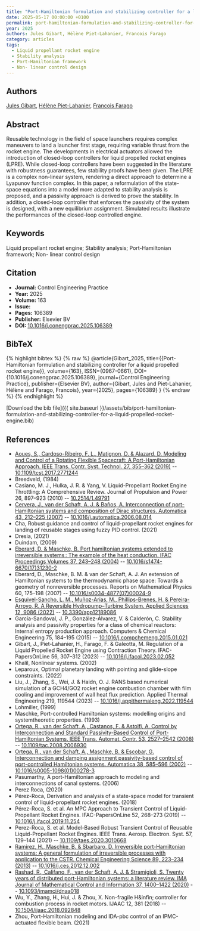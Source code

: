 ```yaml
---
title: "Port-Hamiltonian formulation and stabilizing controller for a liquid propelled rocket engine"
date: 2025-05-17 00:00:00 +0100
permalink: port-hamiltonian-formulation-and-stabilizing-controller-for-a-liquid-propelled-rocket-engine
year: 2025
authors: Jules Gibart, Hélène Piet-Lahanier, Francois Farago
category: articles
tags:
  - Liquid propellant rocket engine
  - Stability analysis
  - Port-Hamiltonian framework
  - Non- linear control design
---
```

 
## Authors
[Jules Gibart](authors/jules-gibart), [Hélène Piet-Lahanier](authors/helene-piet-lahanier), [Francois Farago](authors/francois-farago)
 
## Abstract
Reusable technology in the field of space launchers requires complex maneuvers to land a launcher first stage, requiring variable thrust from the rocket engine. The developments in electrical actuators allowed the introduction of closed-loop controllers for liquid propelled rocket engines (LPRE). While closed-loop controllers have been suggested in the literature with robustness guarantees, few stability proofs have been given. The LPRE is a complex non-linear system, rendering a direct approach to determine a Lyapunov function complex. In this paper, a reformulation of the state-space equations into a model more adapted to stability analysis is proposed, and a passivity approach is derived to prove the stability. In addition, a closed-loop controller that enforces the passivity of the system is designed, with a new equilibrium assignment. Simulated results illustrate the performances of the closed-loop controlled engine.
 
## Keywords
Liquid propellant rocket engine; Stability analysis; Port-Hamiltonian framework; Non- linear control design
 
## Citation
- **Journal:** Control Engineering Practice
- **Year:** 2025
- **Volume:** 163
- **Issue:** 
- **Pages:** 106389
- **Publisher:** Elsevier BV
- **DOI:** [10.1016/j.conengprac.2025.106389](https://doi.org/10.1016/j.conengprac.2025.106389)
 
## BibTeX
{% highlight bibtex %}
{% raw %}
@article{Gibart_2025,
  title={{Port-Hamiltonian formulation and stabilizing controller for a liquid propelled rocket engine}},
  volume={163},
  ISSN={0967-0661},
  DOI={10.1016/j.conengprac.2025.106389},
  journal={Control Engineering Practice},
  publisher={Elsevier BV},
  author={Gibart, Jules and Piet-Lahanier, Hélène and Farago, Francois},
  year={2025},
  pages={106389}
}
{% endraw %}
{% endhighlight %}
 
[Download the bib file]({{ site.baseurl }}/assets/bib/port-hamiltonian-formulation-and-stabilizing-controller-for-a-liquid-propelled-rocket-engine.bib)
 
## References
- [Aoues, S., Cardoso-Ribeiro, F. L., Matignon, D. & Alazard, D. Modeling and Control of a Rotating Flexible Spacecraft: A Port-Hamiltonian Approach. IEEE Trans. Contr. Syst. Technol. 27, 355–362 (2019)](modeling-and-control-of-a-rotating-flexible-spacecraft-a-port-hamiltonian-approach) -- [10.1109/tcst.2017.2771244](https://doi.org/10.1109/tcst.2017.2771244)
- Breedveld, (1984)
- Casiano, M. J., Hulka, J. R. & Yang, V. Liquid-Propellant Rocket Engine Throttling: A Comprehensive Review. Journal of Propulsion and Power 26, 897–923 (2010) -- [10.2514/1.49791](https://doi.org/10.2514/1.49791)
- [Cervera, J., van der Schaft, A. J. & Baños, A. Interconnection of port-Hamiltonian systems and composition of Dirac structures. Automatica 43, 212–225 (2007)](interconnection-of-port-hamiltonian-systems-and-composition-of-dirac-structures) -- [10.1016/j.automatica.2006.08.014](https://doi.org/10.1016/j.automatica.2006.08.014)
- Cha, Robust guidance and control of liquid-propellant rocket engines for landing of reusable stages using fuzzy PID control. (2021)
- Dresia, (2021)
- Duindam, (2009)
- [Eberard, D. & Maschke, B. Port hamiltonian systems extended to irreversible systems : The example of the heat conduction. IFAC Proceedings Volumes 37, 243–248 (2004)](port-hamiltonian-systems-extended-to-irreversible-systems-the-example-of-the-heat-conduction) -- [10.1016/s1474-6670(17)31230-2](https://doi.org/10.1016/s1474-6670(17)31230-2)
- Eberard, D., Maschke, B. M. & van der Schaft, A. J. An extension of Hamiltonian systems to the thermodynamic phase space: Towards a geometry of nonreversible processes. Reports on Mathematical Physics 60, 175–198 (2007) -- [10.1016/s0034-4877(07)00024-9](https://doi.org/10.1016/s0034-4877(07)00024-9)
- [Esquivel-Sancho, L. M., Muñoz-Arias, M., Phillips-Brenes, H. & Pereira-Arroyo, R. A Reversible Hydropump–Turbine System. Applied Sciences 12, 9086 (2022)](a-reversible-hydropump-turbine-system) -- [10.3390/app12189086](https://doi.org/10.3390/app12189086)
- García-Sandoval, J. P., González-Álvarez, V. & Calderón, C. Stability analysis and passivity properties for a class of chemical reactors: Internal entropy production approach. Computers &amp; Chemical Engineering 75, 184–195 (2015) -- [10.1016/j.compchemeng.2015.01.021](https://doi.org/10.1016/j.compchemeng.2015.01.021)
- Gibart, J., Piet-Lahanier, H., Farago, F. & Galeotta, M. Regulation of a Liquid Propelled Rocket Engine using Contraction Theory. IFAC-PapersOnLine 56, 307–312 (2023) -- [10.1016/j.ifacol.2023.02.052](https://doi.org/10.1016/j.ifacol.2023.02.052)
- Khalil, Nonlinear systems. (2002)
- Leparoux, Optimal planetary landing with pointing and glide-slope constraints. (2022)
- Liu, J., Zhang, S., Wei, J. & Haidn, O. J. RANS based numerical simulation of a GCH4/GO2 rocket engine combustion chamber with film cooling and improvement of wall heat flux prediction. Applied Thermal Engineering 219, 119544 (2023) -- [10.1016/j.applthermaleng.2022.119544](https://doi.org/10.1016/j.applthermaleng.2022.119544)
- Lohmiller, (1999)
- Maschke, Port-controlled Hamiltonian systems: modelling origins and systemtheoretic properties. (1993)
- [Ortega, R., van der Schaft, A., Castanos, F. & Astolfi, A. Control by Interconnection and Standard Passivity-Based Control of Port-Hamiltonian Systems. IEEE Trans. Automat. Contr. 53, 2527–2542 (2008)](control-by-interconnection-and-standard-passivity-based-control-of-port-hamiltonian-systems) -- [10.1109/tac.2008.2006930](https://doi.org/10.1109/tac.2008.2006930)
- [Ortega, R., van der Schaft, A., Maschke, B. & Escobar, G. Interconnection and damping assignment passivity-based control of port-controlled Hamiltonian systems. Automatica 38, 585–596 (2002)](interconnection-and-damping-assignment-passivity-based-control-of-port-controlled-hamiltonian-systems) -- [10.1016/s0005-1098(01)00278-3](https://doi.org/10.1016/s0005-1098(01)00278-3)
- Pasumarthy, A port-Hamiltonian approach to modeling and interconnections of canal systems. (2006)
- Perez Roca, (2020)
- Pérez-Roca, Derivation and analysis of a state-space model for transient control of liquid-propellant rocket engines. (2018)
- Pérez-Roca, S. et al. An MPC Approach to Transient Control of Liquid-Propellant Rocket Engines. IFAC-PapersOnLine 52, 268–273 (2019) -- [10.1016/j.ifacol.2019.11.254](https://doi.org/10.1016/j.ifacol.2019.11.254)
- Perez-Roca, S. et al. Model-Based Robust Transient Control of Reusable Liquid-Propellant Rocket Engines. IEEE Trans. Aerosp. Electron. Syst. 57, 129–144 (2021) -- [10.1109/taes.2020.3010668](https://doi.org/10.1109/taes.2020.3010668)
- [Ramirez, H., Maschke, B. & Sbarbaro, D. Irreversible port-Hamiltonian systems: A general formulation of irreversible processes with application to the CSTR. Chemical Engineering Science 89, 223–234 (2013)](irreversible-port-hamiltonian-systems-a-general-formulation-of-irreversible-processes-with-application-to-the-cstr) -- [10.1016/j.ces.2012.12.002](https://doi.org/10.1016/j.ces.2012.12.002)
- [Rashad, R., Califano, F., van der Schaft, A. J. & Stramigioli, S. Twenty years of distributed port-Hamiltonian systems: a literature review. IMA Journal of Mathematical Control and Information 37, 1400–1422 (2020)](twenty-years-of-distributed-port-hamiltonian-systems-a-literature-review) -- [10.1093/imamci/dnaa018](https://doi.org/10.1093/imamci/dnaa018)
- Wu, Y., Zhang, H., Hui, J. & Zhou, X. Non-fragile H&amp;infin; controller for combustion process in rocket motors. IJAAC 12, 381 (2018) -- [10.1504/ijaac.2018.092848](https://doi.org/10.1504/ijaac.2018.092848)
- Zhou, Port-Hamiltonian modeling and IDA-pbc control of an IPMC-actuated flexible beam. (2021)


